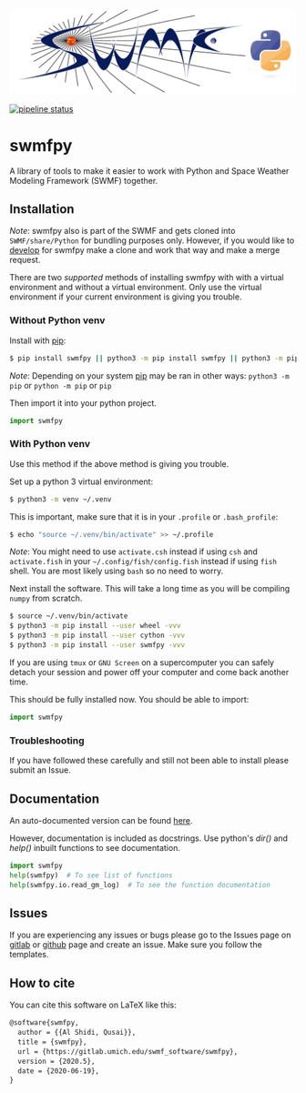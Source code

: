 ![swmfpy logo](share/logo/swmfpy.png "swmfpy")

[![pipeline status](https://gitlab.umich.edu/swmf_software/swmfpy/badges/master/pipeline.svg)](https://gitlab.umich.edu/swmf_software/swmfpy/-/commits/master) 

swmfpy
======

A library of tools to make it easier to work with Python and Space Weather Modeling Framework (SWMF) together.

Installation
------------

*Note*: swmfpy also is part of the SWMF and gets cloned into `SWMF/share/Python` for bundling purposes only. However, if you would like to [develop](CONTRIBUTING.markdown) for swmfpy make a clone and work that way and make a merge request.

There are two *supported* methods of installing swmfpy with with a virtual environment and without a virtual environment. Only use the virtual environment if your current environment is giving you trouble.

### Without Python venv

Install with [pip](https://pip.pypa.io/en/stable/):

```bash
$ pip install swmfpy || python3 -m pip install swmfpy || python3 -m pip install --user swmfpy
```

*Note*: Depending on your system [pip](https://pip.pypa.io/en/stable/) may be ran in other ways: `python3 -m pip` or `python -m pip` or `pip`

Then import it into your python project. 

```python
import swmfpy
```

### With Python venv

Use this method if the above method is giving you trouble.

Set up a python 3 virtual environment:

```bash
$ python3 -m venv ~/.venv
```

This is important, make sure that it is in your `.profile` or `.bash_profile`:

```bash
$ echo "source ~/.venv/bin/activate" >> ~/.profile
```

*Note*: You might need to use `activate.csh` instead if using `csh` and `activate.fish` in your `~/.config/fish/config.fish` instead if using `fish` shell. You are most likely using `bash` so no need to worry.

Next install the software. This will take a long time as you will be compiling `numpy` from scratch.

```bash
$ source ~/.venv/bin/activate
$ python3 -m pip install --user wheel -vvv
$ python3 -m pip install --user cython -vvv
$ python3 -m pip install --user swmfpy -vvv
```

If you are using `tmux` or `GNU Screen` on a supercomputer you can safely detach your session and power off your computer and come back another time.

This should be fully installed now. You should be able to import:

```python
import swmfpy
```

### Troubleshooting

If you have followed these carefully and still not been able to install
please submit an Issue.

Documentation
-------------

An auto-documented version can be found [here](DOCUMENTATION.markdown).

However, documentation is included as docstrings.
Use python's *dir()* and *help()* inbuilt functions to see documentation.

```python
import swmfpy
help(swmfpy)  # To see list of functions
help(swmfpy.io.read_gm_log)  # To see the function documentation
```

Issues
------

If you are experiencing any issues or bugs please go to the Issues page on
[gitlab](https://gitlab.umich.edu/swmf_software/swmfpy/issues) or [github](https://github.com/MSTEM-QUDA/swmfpy/issues)
page and create an issue. Make sure you follow the templates.

How to cite
-----------

You can cite this software on LaTeX like this:

```latex
@software{swmfpy,
  author = {{Al Shidi, Qusai}},
  title = {swmfpy},
  url = {https://gitlab.umich.edu/swmf_software/swmfpy},
  version = {2020.5},
  date = {2020-06-19},
}
```
